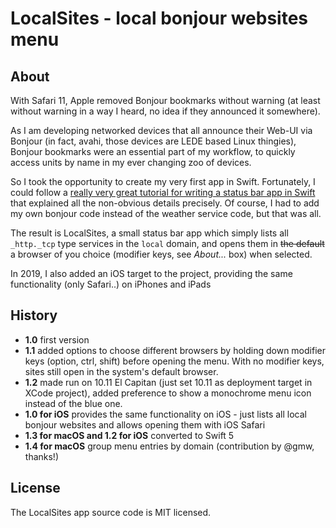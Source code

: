 # LocalSites - local bonjour websites menu

## About

With Safari 11, Apple removed Bonjour bookmarks without warning
(at least without warning in a way I heard, no idea if they announced it somewhere).

As I am developing networked devices that all announce their Web-UI via Bonjour
(in fact, avahi, those devices are LEDE based Linux thingies), Bonjour bookmarks were an essential part of my workflow,
to quickly access units by name in my ever changing zoo of devices.

So I took the opportunity to create my very first app in Swift. Fortunately, I could follow a [really very great tutorial for writing a status bar app in Swift](http://footle.org/WeatherBar/) that explained all the non-obvious details precisely. Of course, I had to add my own bonjour code instead of the weather service code, but that was all.

The result is LocalSites, a small status bar app which simply lists all `_http._tcp` type services in the `local` domain, and opens them in ~~the default~~ a browser of you choice (modifier keys, see *About...* box) when selected.

In 2019, I also added an iOS target to the project, providing the same functionality (only Safari..) on iPhones and iPads


## History

- **1.0** first version
- **1.1** added options to choose different browsers by holding down modifier keys (option, ctrl, shift) before opening the menu. With no modifier keys, sites still open in the system's default browser.
- **1.2** made run on 10.11 El Capitan (just set 10.11 as deployment target in XCode project), added preference to show a monochrome menu icon instead of the blue one.
- **1.0 for iOS** provides the same functionality on iOS - just lists all local bonjour websites and allows opening them with iOS Safari
- **1.3 for macOS and 1.2 for iOS**  converted to Swift 5
- **1.4 for macOS** group menu entries by domain (contribution by @gmw, thanks!)

## License

The LocalSites app source code is MIT licensed. 
